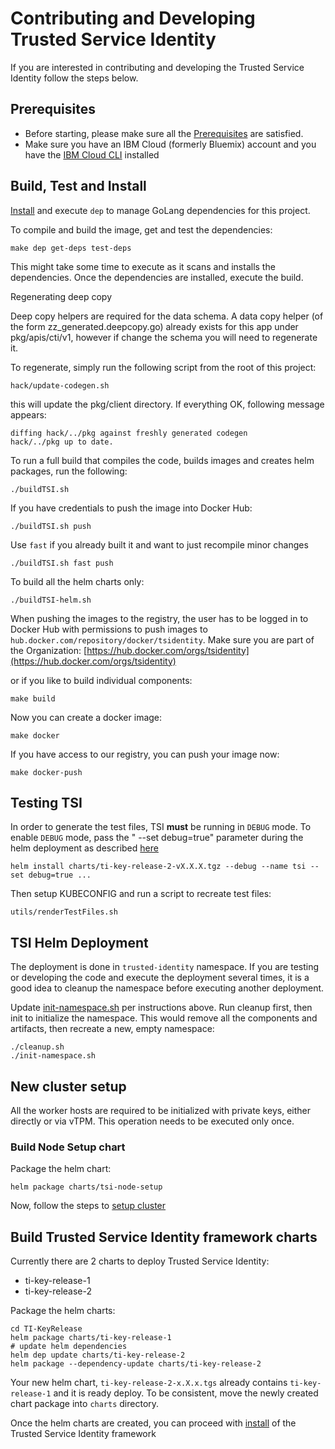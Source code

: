 # Contributing and Developing Trusted Service Identity

If you are interested in contributing and developing the Trusted Service Identity
follow the steps below.

## Prerequisites
* Before starting, please make sure all the [Prerequisites](./README.md#prerequisites)
are satisfied.
*  Make sure you have an IBM Cloud (formerly Bluemix) account and you have the [IBM Cloud CLI](https://cloud.ibm.com/docs/cli?topic=cloud-cli-ibmcloud-cli) installed


## Build, Test and Install
[Install](https://github.com/golang/dep#installation) and execute `dep` to manage GoLang dependencies for this project.

To compile and build the image, get and test the dependencies:

```console
make dep get-deps test-deps
```
This might take some time to execute as it scans and installs the dependencies.
Once the dependencies are installed, execute the build.

Regenerating deep copy

Deep copy helpers are required for the data schema. A data copy helper (of the form zz_generated.deepcopy.go) already exists for this app under pkg/apis/cti/v1, however if change the schema you will need to regenerate it.

To regenerate, simply run the following script from the root of this project:

```
hack/update-codegen.sh
```

this will update the pkg/client directory. If everything OK, following message appears:

```
diffing hack/../pkg against freshly generated codegen
hack/../pkg up to date.
```
To run a full build that compiles the code, builds images and creates helm packages, run the following:

```console
./buildTSI.sh
```

If you have credentials to push the image into Docker Hub:

```console
./buildTSI.sh push
```

Use `fast` if you already built it and want to just recompile minor changes
```console
./buildTSI.sh fast push
```

To build all the helm charts only:
```console
./buildTSI-helm.sh
```

When pushing the images to the registry, the user has to be logged in to Docker Hub with permissions to push images to `hub.docker.com/repository/docker/tsidentity`. Make sure you are part of the Organization: [https://hub.docker.com/orgs/tsidentity](https://hub.docker.com/orgs/tsidentity)

or if you like to build individual components:

```console
make build
```

Now you can create a docker image:

```console
make docker
```

If you have access to our registry, you can push your image now:

```console
make docker-push
```

## Testing TSI
In order to generate the test files, TSI **must** be running in `DEBUG` mode.
To enable `DEBUG` mode, pass the " --set debug=true" parameter during the helm
deployment as described [here](./README.md#deploy-helm-charts)

```console
helm install charts/ti-key-release-2-vX.X.X.tgz --debug --name tsi --set debug=true ...
```

Then setup KUBECONFIG and run a script to recreate test files:

```console
utils/renderTestFiles.sh
```

## TSI Helm Deployment
The deployment is done in `trusted-identity` namespace. If you are testing or
developing the code and execute the deployment several times, it is a good idea
to cleanup the namespace before executing another deployment.

Update [init-namespace.sh](./init-namespace.sh) per instructions above.
Run cleanup first, then init to initialize the namespace. This would remove all
the components and artifacts, then recreate a new, empty namespace:

```console
./cleanup.sh
./init-namespace.sh
```

## New cluster setup
All the worker hosts are required to be initialized with private keys, either directly
or via vTPM. This operation needs to be executed only once.

### Build Node Setup chart
Package the helm chart:
```console
helm package charts/tsi-node-setup
```

Now, follow the steps to [setup cluster](./README.md#setup-cluster)

## Build Trusted Service Identity framework charts
Currently there are 2 charts to deploy Trusted Service Identity:
* ti-key-release-1
* ti-key-release-2

Package the helm charts:
```console
cd TI-KeyRelease
helm package charts/ti-key-release-1
# update helm dependencies
helm dep update charts/ti-key-release-2
helm package --dependency-update charts/ti-key-release-2
```
Your new helm chart, `ti-key-release-2-x.X.x.tgs` already contains `ti-key-release-1`
and it is ready deploy.
To be consistent, move the newly created chart package into `charts` directory.

Once the helm charts are created, you can proceed with [install](./README.md#install-trusted-service-identity-framework) of the Trusted Service Identity framework
